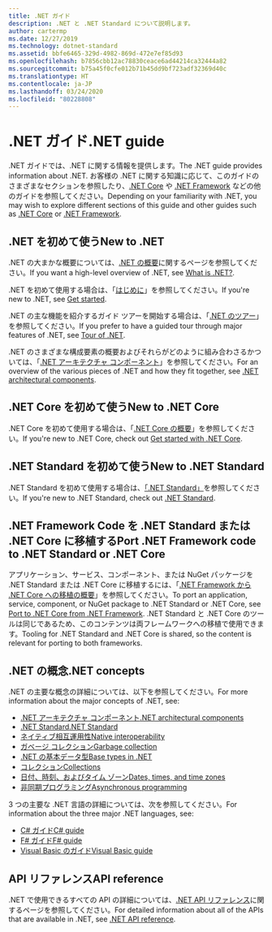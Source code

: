 ```yaml
---
title: .NET ガイド
description: .NET と .NET Standard について説明します。
author: cartermp
ms.date: 12/27/2019
ms.technology: dotnet-standard
ms.assetid: bbfe6465-329d-4982-869d-472e7ef85d93
ms.openlocfilehash: b7856cbb12ac78830ceace6ad44214ca32444a82
ms.sourcegitcommit: b75a45f0cfe012b71b45dd9bf723adf32369d40c
ms.translationtype: HT
ms.contentlocale: ja-JP
ms.lasthandoff: 03/24/2020
ms.locfileid: "80228808"
---
```

# <a name="net-guide"></a><span data-ttu-id="64b43-103">.NET ガイド</span><span class="sxs-lookup"><span data-stu-id="64b43-103">.NET guide</span></span>

<span data-ttu-id="64b43-104">.NET ガイドでは、.NET に関する情報を提供します。</span><span class="sxs-lookup"><span data-stu-id="64b43-104">The .NET guide provides information about .NET.</span></span> <span data-ttu-id="64b43-105">お客様の .NET に関する知識に応じて、このガイドのさまざまなセクションを参照したり、[.NET Core](../core/index.md) や [.NET Framework](../framework/index.yml) などの他のガイドを参照してください。</span><span class="sxs-lookup"><span data-stu-id="64b43-105">Depending on your familiarity with .NET, you may wish to explore different sections of this guide and other guides such as [.NET Core](../core/index.md) or [.NET Framework](../framework/index.yml).</span></span>

## <a name="new-to-net"></a><span data-ttu-id="64b43-106">.NET を初めて使う</span><span class="sxs-lookup"><span data-stu-id="64b43-106">New to .NET</span></span>

<span data-ttu-id="64b43-107">.NET の大まかな概要については、[.NET の概要](https://dotnet.microsoft.com/learn/dotnet/what-is-dotnet)に関するページを参照してください。</span><span class="sxs-lookup"><span data-stu-id="64b43-107">If you want a high-level overview of .NET, see [What is .NET?](https://dotnet.microsoft.com/learn/dotnet/what-is-dotnet).</span></span>

<span data-ttu-id="64b43-108">.NET を初めて使用する場合は、「[はじめに](get-started.md)」を参照してください。</span><span class="sxs-lookup"><span data-stu-id="64b43-108">If you're new to .NET, see [Get started](get-started.md).</span></span>

<span data-ttu-id="64b43-109">.NET の主な機能を紹介するガイド ツアーを開始する場合は、「[.NET のツアー](tour.md)」を参照してください。</span><span class="sxs-lookup"><span data-stu-id="64b43-109">If you prefer to have a guided tour through major features of .NET, see [Tour of .NET](tour.md).</span></span>

<span data-ttu-id="64b43-110">.NET のさまざまな構成要素の概要およびそれらがどのように組み合わさるかついては、「[.NET アーキテクチャ コンポーネント](components.md)」を参照してください。</span><span class="sxs-lookup"><span data-stu-id="64b43-110">For an overview of the various pieces of .NET and how they fit together, see [.NET architectural components](components.md).</span></span>

## <a name="new-to-net-core"></a><span data-ttu-id="64b43-111">.NET Core を初めて使う</span><span class="sxs-lookup"><span data-stu-id="64b43-111">New to .NET Core</span></span>

<span data-ttu-id="64b43-112">.NET Core を初めて使用する場合は、「[.NET Core の概要](../core/get-started.md)」を参照してください。</span><span class="sxs-lookup"><span data-stu-id="64b43-112">If you're new to .NET Core, check out [Get started with .NET Core](../core/get-started.md).</span></span>

## <a name="new-to-net-standard"></a><span data-ttu-id="64b43-113">.NET Standard を初めて使う</span><span class="sxs-lookup"><span data-stu-id="64b43-113">New to .NET Standard</span></span>

<span data-ttu-id="64b43-114">.NET Standard を初めて使用する場合は、[「.NET Standard」](net-standard.md)を参照してください。</span><span class="sxs-lookup"><span data-stu-id="64b43-114">If you're new to .NET Standard, check out [.NET Standard](net-standard.md).</span></span>

## <a name="port-net-framework-code-to-net-standard-or-net-core"></a><span data-ttu-id="64b43-115">.NET Framework Code を .NET Standard または .NET Core に移植する</span><span class="sxs-lookup"><span data-stu-id="64b43-115">Port .NET Framework code to .NET Standard or .NET Core</span></span>

<span data-ttu-id="64b43-116">アプリケーション、サービス、コンポーネント、または NuGet パッケージを .NET Standard または .NET Core に移植するには、「[.NET Framework から .NET Core への移植の概要](../core/porting/index.md)」を参照してください。</span><span class="sxs-lookup"><span data-stu-id="64b43-116">To port an application, service, component, or NuGet package to .NET Standard or .NET Core, see [Port to .NET Core from .NET Framework](../core/porting/index.md).</span></span> <span data-ttu-id="64b43-117">.NET Standard と .NET Core のツールは同じであるため、このコンテンツは両フレームワークへの移植で使用できます。</span><span class="sxs-lookup"><span data-stu-id="64b43-117">Tooling for .NET Standard and .NET Core is shared, so the content is relevant for porting to both frameworks.</span></span>

## <a name="net-concepts"></a><span data-ttu-id="64b43-118">.NET の概念</span><span class="sxs-lookup"><span data-stu-id="64b43-118">.NET concepts</span></span>

<span data-ttu-id="64b43-119">.NET の主要な概念の詳細については、以下を参照してください。</span><span class="sxs-lookup"><span data-stu-id="64b43-119">For more information about the major concepts of .NET, see:</span></span>

* [<span data-ttu-id="64b43-120">.NET アーキテクチャ コンポーネント</span><span class="sxs-lookup"><span data-stu-id="64b43-120">.NET architectural components</span></span>](components.md)
* [<span data-ttu-id="64b43-121">.NET Standard</span><span class="sxs-lookup"><span data-stu-id="64b43-121">.NET Standard</span></span>](net-standard.md)
* [<span data-ttu-id="64b43-122">ネイティブ相互運用性</span><span class="sxs-lookup"><span data-stu-id="64b43-122">Native interoperability</span></span>](native-interop/index.md)
* [<span data-ttu-id="64b43-123">ガベージ コレクション</span><span class="sxs-lookup"><span data-stu-id="64b43-123">Garbage collection</span></span>](garbage-collection/index.md)
* [<span data-ttu-id="64b43-124">.NET の基本データ型</span><span class="sxs-lookup"><span data-stu-id="64b43-124">Base types in .NET</span></span>](base-types/index.md)
* [<span data-ttu-id="64b43-125">コレクション</span><span class="sxs-lookup"><span data-stu-id="64b43-125">Collections</span></span>](collections/index.md)
* [<span data-ttu-id="64b43-126">日付、時刻、およびタイム ゾーン</span><span class="sxs-lookup"><span data-stu-id="64b43-126">Dates, times, and time zones</span></span>](datetime/index.md)
* [<span data-ttu-id="64b43-127">非同期プログラミング</span><span class="sxs-lookup"><span data-stu-id="64b43-127">Asynchronous programming</span></span>](async.md)

<span data-ttu-id="64b43-128">3 つの主要な .NET 言語の詳細については、次を参照してください。</span><span class="sxs-lookup"><span data-stu-id="64b43-128">For information about the three major .NET languages, see:</span></span>

* [<span data-ttu-id="64b43-129">C# ガイド</span><span class="sxs-lookup"><span data-stu-id="64b43-129">C# guide</span></span>](../csharp/index.yml)
* [<span data-ttu-id="64b43-130">F# ガイド</span><span class="sxs-lookup"><span data-stu-id="64b43-130">F# guide</span></span>](../fsharp/index.yml)
* [<span data-ttu-id="64b43-131">Visual Basic のガイド</span><span class="sxs-lookup"><span data-stu-id="64b43-131">Visual Basic guide</span></span>](../visual-basic/index.yml)

## <a name="api-reference"></a><span data-ttu-id="64b43-132">API リファレンス</span><span class="sxs-lookup"><span data-stu-id="64b43-132">API reference</span></span>

<span data-ttu-id="64b43-133">.NET で使用できるすべての API の詳細については、[.NET API リファレンス](../../api/index.md)に関するページを参照してください。</span><span class="sxs-lookup"><span data-stu-id="64b43-133">For detailed information about all of the APIs that are available in .NET, see [.NET API reference](../../api/index.md).</span></span>
